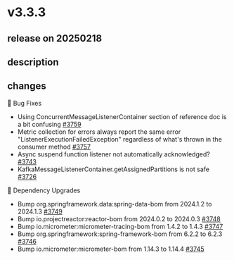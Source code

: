 # v3.3.3

## release on 20250218

## description

## changes

🐞 Bug Fixes

* Using ConcurrentMessageListenerContainer section of reference doc is a bit confusing <a href="https://github.com/spring-projects/spring-kafka/issues/3759" data-hovercard-type="issue" data-hovercard-url="/spring-projects/spring-kafka/issues/3759/hovercard">#3759</a>
* Metric collection for errors always report the same error "ListenerExecutionFailedException" regardless of what's thrown in the consumer method <a href="https://github.com/spring-projects/spring-kafka/issues/3757" data-hovercard-type="issue" data-hovercard-url="/spring-projects/spring-kafka/issues/3757/hovercard">#3757</a>
* Async suspend function listener not automatically acknowledged? <a href="https://github.com/spring-projects/spring-kafka/issues/3743" data-hovercard-type="issue" data-hovercard-url="/spring-projects/spring-kafka/issues/3743/hovercard">#3743</a>
* KafkaMessageListenerContainer.getAssignedPartitions is not safe <a href="https://github.com/spring-projects/spring-kafka/issues/3726" data-hovercard-type="issue" data-hovercard-url="/spring-projects/spring-kafka/issues/3726/hovercard">#3726</a>

🔨 Dependency Upgrades

* Bump org.springframework.data:spring-data-bom from 2024.1.2 to 2024.1.3 <a href="https://github.com/spring-projects/spring-kafka/pull/3749" data-hovercard-type="pull_request" data-hovercard-url="/spring-projects/spring-kafka/pull/3749/hovercard">#3749</a>
* Bump io.projectreactor:reactor-bom from 2024.0.2 to 2024.0.3 <a href="https://github.com/spring-projects/spring-kafka/pull/3748" data-hovercard-type="pull_request" data-hovercard-url="/spring-projects/spring-kafka/pull/3748/hovercard">#3748</a>
* Bump io.micrometer:micrometer-tracing-bom from 1.4.2 to 1.4.3 <a href="https://github.com/spring-projects/spring-kafka/pull/3747" data-hovercard-type="pull_request" data-hovercard-url="/spring-projects/spring-kafka/pull/3747/hovercard">#3747</a>
* Bump org.springframework:spring-framework-bom from 6.2.2 to 6.2.3 <a href="https://github.com/spring-projects/spring-kafka/pull/3746" data-hovercard-type="pull_request" data-hovercard-url="/spring-projects/spring-kafka/pull/3746/hovercard">#3746</a>
* Bump io.micrometer:micrometer-bom from 1.14.3 to 1.14.4 <a href="https://github.com/spring-projects/spring-kafka/pull/3745" data-hovercard-type="pull_request" data-hovercard-url="/spring-projects/spring-kafka/pull/3745/hovercard">#3745</a>

